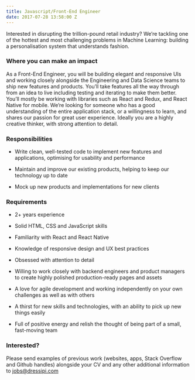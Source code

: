 ```yaml
---
title: Javascript/Front-End Engineer
date: 2017-07-28 13:58:00 Z
---
```


Interested in disrupting the trillion-pound retail industry? We’re tackling one of the hottest and most challenging problems in Machine Learning: building a personalisation system that understands fashion. 

### Where you can make an impact

As a Front-End Engineer, you will be building elegant and responsive UIs and working closely alongside the Engineering and Data Science teams to ship new features and products. You’ll take features all the way through from an idea to live including testing and iterating to make them better.
You’ll mostly be working with libraries such as React and Redux, and React Native for mobile.
We’re looking for someone who has a good understanding of the entire application stack, or a willingness to learn, and shares our passion for great user experience. Ideally you are a highly creative thinker, with strong attention to detail.

 
### Responsibilities

* Write clean, well-tested code to implement new features and applications, optimising for usability and performance

* Maintain and improve our existing products, helping to keep our technology up to date

* Mock up new products and implementations for new clients


### Requirements

* 2+ years experience

* Solid HTML, CSS and JavaScript skills

* Familiarity with React and React Native

* Knowledge of responsive design and UX best practices

* Obsessed with attention to detail

* Willing to work closely with backend engineers and product managers to create highly polished production-ready pages and assets

* A love for agile development and working independently on your own challenges as well as with others

* A thirst for new skills and technologies, with an ability to pick up new things easily

* Full of positive energy and relish the thought of being part of a small, fast-moving team


### Interested?

Please send examples of previous work (websites, apps, Stack Overflow and Github handles) alongside your CV and any other additional information to jobs@dressipi.com